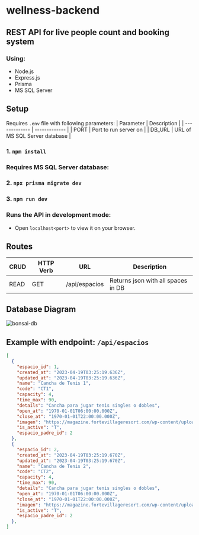 # wellness-backend
## REST API for live people count and booking system
### Using:
* Node.js
* Express.js
* Prisma
* MS SQL Server

## Setup
Requires `.env` file with following parameters:
| Parameter  | Description |
| ------------- | ------------- |
| PORT  | Port to run server on |
| DB_URL  | URL of MS SQL Server database |

### 1. `npm install`
### Requires MS SQL Server database:
### 2. `npx prisma migrate dev`
### 3. `npm run dev`

### Runs the API in development mode:
* Open `localhost<port>` to view it on your browser.

## Routes
| CRUD  | HTTP Verb | URL | Description |
| ------------- | ------------- | ----------- | -----------|
| READ  | GET | /api/espacios | Returns json with all spaces in DB |

## Database Diagram
![bonsai-db](https://user-images.githubusercontent.com/69658875/232966559-16a66688-f55e-4df2-a83d-cc9c5d4ee878.png)


## Example with endpoint: `/api/espacios`
```json
[
  {
    "espacio_id": 1,
    "created_at": "2023-04-19T03:25:19.636Z",
    "updated_at": "2023-04-19T03:25:19.636Z",
    "name": "Cancha de Tenis 1",
    "code": "CT1",
    "capacity": 4,
    "time_max": 90,
    "details": "Cancha para jugar tenis singles o dobles",
    "open_at": "1970-01-01T06:00:00.000Z",
    "close_at": "1970-01-01T22:00:00.000Z",
    "imagen": "https://magazine.fortevillageresort.com/wp-content/uploads/2022/01/tennis.jpg",
    "is_active": "T",
    "espacio_padre_id": 2
  },
  {
    "espacio_id": 2,
    "created_at": "2023-04-19T03:25:19.670Z",
    "updated_at": "2023-04-19T03:25:19.670Z",
    "name": "Cancha de Tenis 2",
    "code": "CT2",
    "capacity": 4,
    "time_max": 90,
    "details": "Cancha para jugar tenis singles o dobles",
    "open_at": "1970-01-01T06:00:00.000Z",
    "close_at": "1970-01-01T22:00:00.000Z",
    "imagen": "https://magazine.fortevillageresort.com/wp-content/uploads/2022/01/tennis.jpg",
    "is_active": "T",
    "espacio_padre_id": 2
  },
]
```
